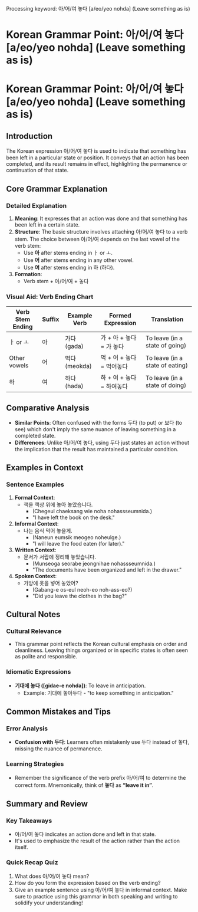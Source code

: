 Processing keyword: 아/어/여 놓다 [a/eo/yeo nohda] (Leave something as is)
# Korean Grammar Point: 아/어/여 놓다 [a/eo/yeo nohda] (Leave something as is)
# Korean Grammar Point: 아/어/여 놓다 [a/eo/yeo nohda] (Leave something as is)
## Introduction
The Korean expression 아/어/여 놓다 is used to indicate that something has been left in a particular state or position. It conveys that an action has been completed, and its result remains in effect, highlighting the permanence or continuation of that state.
## Core Grammar Explanation
### Detailed Explanation
1. **Meaning**: It expresses that an action was done and that something has been left in a certain state.
2. **Structure**: The basic structure involves attaching 아/어/여 놓다 to a verb stem. The choice between 아/어/여 depends on the last vowel of the verb stem:
   - Use **아** after stems ending in ㅏ or ㅗ.
   - Use **어** after stems ending in any other vowel.
   - Use **여** after stems ending in 하 (하다).
3. **Formation**: 
   - Verb stem + 아/어/여 + 놓다
### Visual Aid: Verb Ending Chart
| Verb Stem Ending | Suffix | Example Verb  | Formed Expression     | Translation               |
|-------------------|--------|---------------|------------------------|---------------------------|
| ㅏ or ㅗ          | 아     | 가다 (gada)   | 가 + 아 + 놓다 = 가 놓다 | To leave (in a state of going) |
| Other vowels      | 어     | 먹다 (meokda) | 먹 + 어 + 놓다 = 먹어놓다 | To leave (in a state of eating) |
| 하                | 여     | 하다 (hada)   | 하 + 여 + 놓다 = 하여놓다 | To leave (in a state of doing) |
## Comparative Analysis
- **Similar Points**: Often confused with the forms 두다 (to put) or 보다 (to see) which don't imply the same nuance of leaving something in a completed state.
- **Differences**: Unlike 아/어/여 놓다, using 두다 just states an action without the implication that the result has maintained a particular condition.
## Examples in Context
### Sentence Examples
1. **Formal Context**:
   - 책을 책상 위에 놓아 놓았습니다.
     - (Chegeul chaeksang wie noha nohassseumnida.)
     - "I have left the book on the desk."
2. **Informal Context**:
   - 나는 음식 먹어 놓을게.
     - (Naneun eumsik meogeo noheulge.)
     - "I will leave the food eaten (for later)."
3. **Written Context**:
   - 문서가 서랍에 정리해 놓았습니다.
     - (Munseoga seorabe jeongnihae nohassseumnida.)
     - "The documents have been organized and left in the drawer."
4. **Spoken Context**:
   - 가방에 옷을 넣어 놓았어?
     - (Gabang-e os-eul neoh-eo noh-ass-eo?)
     - "Did you leave the clothes in the bag?"
## Cultural Notes
### Cultural Relevance
- This grammar point reflects the Korean cultural emphasis on order and cleanliness. Leaving things organized or in specific states is often seen as polite and responsible.
  
### Idiomatic Expressions
- **기대에 놓다 ([gidae-e nohda])**: To leave in anticipation.
  - Example: 기대에 놓아두다 - "to keep something in anticipation."
## Common Mistakes and Tips
### Error Analysis
- **Confusion with 두다**: Learners often mistakenly use 두다 instead of 놓다, missing the nuance of permanence.
### Learning Strategies
- Remember the significance of the verb prefix 아/어/여 to determine the correct form. Mnemonically, think of **놓다** as **“leave it in”**.
## Summary and Review
### Key Takeaways
- 아/어/여 놓다 indicates an action done and left in that state.
- It's used to emphasize the result of the action rather than the action itself.
### Quick Recap Quiz
1. What does 아/어/여 놓다 mean?
2. How do you form the expression based on the verb ending?
3. Give an example sentence using 아/어/여 놓다 in informal context.
Make sure to practice using this grammar in both speaking and writing to solidify your understanding!

